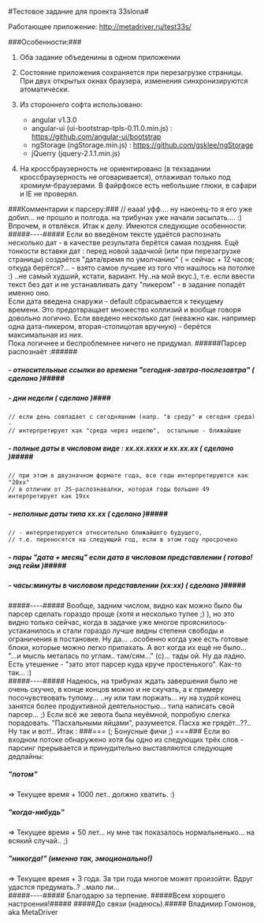 #Тестовое задание для проекта 33slona#  

Работающее приложение: http://metadriver.ru/test33s/

###Особенности:###

1. Оба задание объеденины в одном приложении

2. Состояние приложения сохраняется при перезагрузке страницы.  При двух открытых окнах браузера, изменения синхронизируются атоматически. 

3. Из стороннего софта использовано:
   - angular v1.3.0
   - angular-ui (ui-bootstrap-tpls-0.11.0.min.js) : https://github.com/angular-ui/bootstrap
   - ngStorage (ngStorage.min.js) : https://github.com/gsklee/ngStorage
   - jQuerry (jquery-2.1.1.min.js)

4. На кроссбраузерность не ориентировано (в техзадании кроссбраузерность не оговаривается), отлаживал только под хромиум-браузерами.
   В файрфоксе есть небольшие глюки, в сафари и IE не проверял.

###Комментарии к парсеру:###
// eaaa! уфф.... ну наконец-то я его уже добил... не прошло и полгода. на трибунах уже начали засыпать.... :)
Впрочем, я отвлёкся.  Итак к делу.  Имеются следующие особенности:
#####----#####
Если во введёном тексте удаётся распознать несколько дат - в качестве результата берётся самая поздняя.
Ещё тонкости вставки дат : перед новой задачкой (или при перезагрузке страницы) создаётся "дата/время по умолчанию" 
( = сейчас + 12 часов; откуда берётся?... - взято самое лучшее из того что нашлось на потолке :) ..не самый худший, кстати, вариант. Ну..на мой вкус.), 
т.е. если ввести текст без дат и не устанавливать дату "пикером" - в задание попадёт именно оно.  
Если дата введена снаружи - default сбрасывается к текущему времени. Это предотвращает множество коллизий и вообще говоря довольно логично.
Если введено несколько дат (неважно как. например одна дата-пикером, вторая-стопицотая вручную) - берётся максимальная из них.  
Пока логичнее и беспроблемнее ничего не придумал. 
######Парсер распознаёт :######
##### - относительные ссылки во времени "сегодня-завтра-послезавтра"    ( сделано )#####
##### - дни недели    ( сделано )####
    // если день совпадает с сегодняшним (напр. "в среду" и сегодня среда) -
    // интерпретирует как "среда через неделю",  остальные - ближайшие
##### - полные даты в числовом виде : xx.xx.xxxx и xx.xx.xx  ( сделано )#####
    // при этом в двузначном формате года, все годы интерпретируются как "20xx"
    // в отличии от JS-распознавалки, которая годы большие 49 интерпретирует как 19xx
##### - неполные даты типа xx.xx  ( сделано )#####
    // - интерпретируются относительно ближайшего будущего,
    // т.е. переносятся на следующий год, если в этом году просрочено
##### - пары "дата + месяц" если дата в числовом представлении ( готово! энд гейм )#####
##### - часы:минуты в числовом представлении (xx:xx) ( сделано )#####
#####----#####
Вообще, задним числом, видно как можно было бы парсер сделать гораздо проще (хотя и несколько тупее ;) ),
но это видно только сейчас, когда в задачке уже многое прояснилось-устаканилось и стали гораздо лучше
 видны степени свободы и ограничения в постановке. Ну да... ..особенно когда уже есть готовые блоки, которые можно легко припахать.
 А вот когда их ещё не было... "...и мысль металась по углам.. там/сям..." (с)... тады ой. Ну да ладно. Есть утешение - "зато этот парсер куда круче простенького".
Как-то так...  :)  
#####----#####
Надеюсь, на трибунах ждать завершения было не очень скучно, в конце концов можно и не скучать, а к примеру посочувствовать тупому... 
..ну или там поржать... ну на худой конец занятся более продуктивной деятельностью... типа написать свой парсер... ;)
Если всё же зевота была неуёмной, попробую слегка порадовать. "Пасхальными яйцами", разумеется.  Пасха же грядёт...??..  Ну так и вот!..  Итак :
###=== (; Бонусные фичи ;) ===###
Если во входном потоке обнаружено хотя бы одно из следующих трёх слов - парсинг прерывается и принудительно выставляются следующие дедлайны: 
##### "потом" #####
 => Текущее время + 1000 лет.. должно хватить. :)
##### "когда-нибудь" #####
 => Текущее время + 50 лет... ну мне так показалось нормальненько... на всякий случай.. ;)
##### "никогда\!" (именно так, эмоционально\!) #####
 => Текущее время + 3 года.  За три года многое может произойти.  Вдруг удастся предумать..? ..мало ли...   
#####----#####
Благодарю за терпение.
#####Всем хорошего настроения\!#####
#####До связи (надеюсь).#####
Владимир Гомонов, aka MetaDriver

